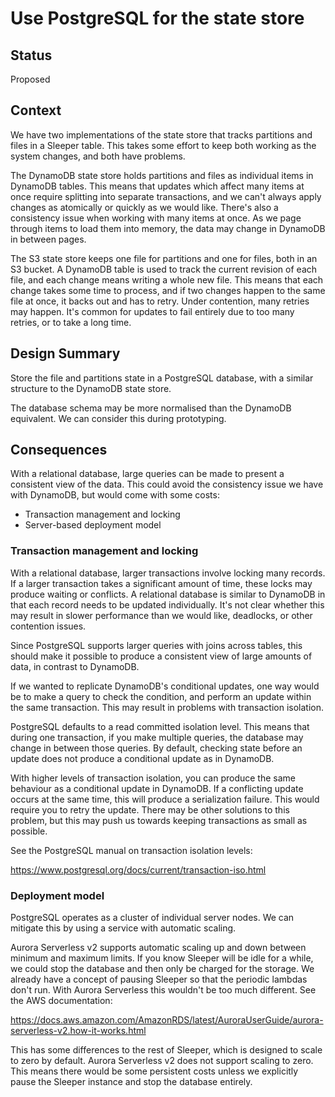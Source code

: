 # Use PostgreSQL for the state store

## Status

Proposed

## Context

We have two implementations of the state store that tracks partitions and files in a Sleeper table. This takes some
effort to keep both working as the system changes, and both have problems.

The DynamoDB state store holds partitions and files as individual items in DynamoDB tables. This means that updates
which affect many items at once require splitting into separate transactions, and we can't always apply changes as
atomically or quickly as we would like. There's also a consistency issue when working with many items at once. As we
page through items to load them into memory, the data may change in DynamoDB in between pages.

The S3 state store keeps one file for partitions and one for files, both in an S3 bucket. A DynamoDB table is used to
track the current revision of each file, and each change means writing a whole new file. This means that each change
takes some time to process, and if two changes happen to the same file at once, it backs out and has to retry. Under
contention, many retries may happen. It's common for updates to fail entirely due to too many retries, or to take a long
time.

## Design Summary

Store the file and partitions state in a PostgreSQL database, with a similar structure to the DynamoDB state store.

The database schema may be more normalised than the DynamoDB equivalent. We can consider this during prototyping.

## Consequences

With a relational database, large queries can be made to present a consistent view of the data. This could avoid the
consistency issue we have with DynamoDB, but would come with some costs:

- Transaction management and locking
- Server-based deployment model

### Transaction management and locking

With a relational database, larger transactions involve locking many records. If a larger transaction takes a
significant amount of time, these locks may produce waiting or conflicts. A relational database is similar to DynamoDB
in that each record needs to be updated individually. It's not clear whether this may result in slower performance than
we would like, deadlocks, or other contention issues.

Since PostgreSQL supports larger queries with joins across tables, this should make it possible to produce a consistent
view of large amounts of data, in contrast to DynamoDB.

If we wanted to replicate DynamoDB's conditional updates, one way would be to make a query to check the condition, and
perform an update within the same transaction. This may result in problems with transaction isolation.

PostgreSQL defaults to a read committed isolation level. This means that during one transaction, if you make multiple
queries, the database may change in between those queries. By default, checking state before an update does not produce
a conditional update as in DynamoDB.

With higher levels of transaction isolation, you can produce the same behaviour as a conditional update in DynamoDB.
If a conflicting update occurs at the same time, this will produce a serialization failure. This would require you to
retry the update. There may be other solutions to this problem, but this may push us towards keeping transactions as
small as possible.

See the PostgreSQL manual on transaction isolation levels:

https://www.postgresql.org/docs/current/transaction-iso.html

### Deployment model

PostgreSQL operates as a cluster of individual server nodes. We can mitigate this by using a service with automatic
scaling.

Aurora Serverless v2 supports automatic scaling up and down between minimum and maximum limits. If you know Sleeper will
be idle for a while, we could stop the database and then only be charged for the storage. We already have a concept of
pausing Sleeper so that the periodic lambdas don't run. With Aurora Serverless this wouldn't be too much different. See
the AWS documentation:

https://docs.aws.amazon.com/AmazonRDS/latest/AuroraUserGuide/aurora-serverless-v2.how-it-works.html

This has some differences to the rest of Sleeper, which is designed to scale to zero by default. Aurora Serverless v2
does not support scaling to zero. This means there would be some persistent costs unless we explicitly pause the Sleeper
instance and stop the database entirely.
